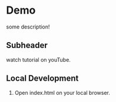 # Demo

some description!

## Subheader

watch tutorial on youTube.
## Local Development

1. Open index.html on your local browser.